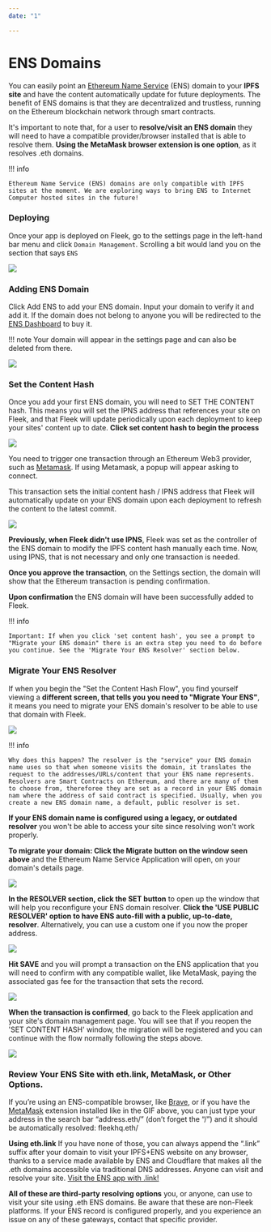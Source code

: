 ```yaml
---
date: "1"

---
```

# ENS Domains

You can easily point an [Ethereum Name Service](https://ens.domains/) (ENS) domain to your **IPFS site** and have the content automatically update for future deployments. The benefit of ENS domains is that they are decentralized and trustless, running on the Ethereum blockchain network through smart contracts. 

It's important to note that, for a user to **resolve/visit an ENS domain** they will need to have a compatible provider/browser installed that is able to resolve them. **Using the MetaMask browser extension is one option**, as it resolves .eth domains.

!!! info

    Ethereum Name Service (ENS) domains are only compatible with IPFS sites at the moment. We are exploring ways to bring ENS to Internet Computer hosted sites in the future!

### Deploying

Once your app is deployed on Fleek, go to the settings page in the left-hand bar menu and click `Domain Management`. Scrolling a bit would land you on the section that says `ENS`

![](imgs/ens1.png)


### Adding ENS Domain

Click Add ENS to add your ENS domain. Input your domain to verify it and add it. If the domain does not belong to anyone you will be redirected to the [ENS Dashboard](https://app.ens.domains) to buy it.

!!! note
    Your domain will appear in the settings page and can also be deleted from there.

![](imgs/ens2.png)

### Set the Content Hash

Once you add your first ENS domain, you will need to SET THE CONTENT hash. This means you will set the IPNS address that references your site on Fleek, and that Fleek will update periodically upon each deployment to keep your sites' content up to date. **Click set content hash to begin the process**

![](imgs/setipns.png)

You need to trigger one transaction through an Ethereum Web3 provider, such as [Metamask](https://metamask.io/). If using Metamask, a popup will appear asking to connect.

This transaction sets the initial content hash / IPNS address that Fleek will automatically update on your ENS domain upon each deployment to refresh the content to the latest commit.

![](imgs/ipns-record.png)

**Previously, when Fleek didn't use IPNS**, Fleek was set as the controller of the ENS domain to modify the IPFS content hash manually each time. Now, using IPNS, that is not necessary and only one transaction is needed.

**Once you approve the transaction**, on the Settings section, the domain will show that the Ethereum transaction is pending confirmation. 

**Upon confirmation** the ENS domain will have been successfully added to Fleek.

!!! info

    Important: If when you click 'set content hash', you see a prompt to "Migrate your ENS domain" there is an extra step you need to do before you continue. See the 'Migrate Your ENS Resolver' section below.

### Migrate Your ENS Resolver

If when you begin the "Set the Content Hash Flow", you find yourself viewing a **different screen, that tells you you need to "Migrate Your ENS"**, it means you need to migrate your ENS domain's resolver to be able to use that domain with Fleek.

![](imgs/ens-resolver.gif)

!!! info

    Why does this happen? The resolver is the "service" your ENS domain name uses so that when someone visits the domain, it translates the request to the addresses/URLs/content that your ENS name represents. Resolvers are Smart Contracts on Ethereum, and there are many of them to choose from, thereforee they are set as a record in your ENS domain nam where the address of said contract is specified. Usually, when you create a new ENS domain name, a default, public resolver is set. 


**If your ENS domain name is configured using a legacy, or outdated resolver** you won't be able to access your site since resolving won't work properly.

**To migrate your domain: Click the Migrate button on the window seen above** and the Ethereum Name Service Application will open, on your domain's details page.

![](imgs/resolver.png)

**In the RESOLVER section, click the SET button** to open up the window that will help you reconfigure your ENS domain resolver. **Click the 'USE PUBLIC RESOLVER' option to have ENS auto-fill with a public, up-to-date, resolver**. Alternatively, you can use a custom one if you now the proper address.

![](imgs/public.png)

**Hit SAVE** and you will prompt a transaction on the ENS application that you will need to confirm with any compatible wallet, like MetaMask, paying the associated gas fee for the transaction that sets the record.

![](imgs/meta.png)

**When the transaction is confirmed**, go back to the Fleek application and your site's domain management page. You will see that if you reopen the 'SET CONTENT HASH' window, the migration will be registered and you can continue with the flow normally following the steps above.

![](imgs/migrate-confirm.png)


### Review Your ENS Site with eth.link, MetaMask, or Other Options.

If you’re using an ENS-compatible browser, like [Brave](https://brave.com/), or if you have the [MetaMask](https://metamask.io/) extension installed like in the GIF above, you can just type your address in the search bar “address.eth/” (don’t forget the “/”) and it should be automatically resolved: fleekhq.eth/

**Using eth.link**
If you have none of those, you can always append the “.link” suffix after your domain to visit your IPFS+ENS website on any browser, thanks to a service made available by ENS and Cloudflare that makes all the .eth domains accessible via traditional DNS addresses. Anyone can visit and resolve your site. [Visit the ENS app with .link!](http://ens.eth.link/) 

**All of these are third-party resolving options** you, or anyone, can use to visit your site using .eth ENS domains. Be aware that these are non-Fleek platforms. If your ENS record is configured properly, and you experience an issue on any of these gateways, contact that specific provider.